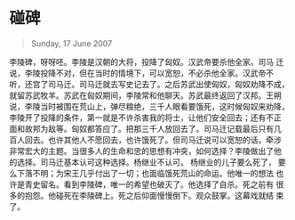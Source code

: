 # 碰碑

> Sunday, 17 June 2007

李陵碑，呀呀呸。李陵是汉朝的大将，投降了匈奴。汉武帝要杀他全家。司马
迁说，李陵投降不对，但在当时的情境下，可以宽恕，不必杀他全家。汉武帝不
听，还宫了司马迁。司马迁就去写史记去了。之后苏武出使匈奴，匈奴劝降不成，
就留苏武牧羊。苏武在匈奴期间，李陵常和他聊天。苏武最终返回了汉邦。王朔
说，李陵当时被围在荒山上，弹尽粮绝，三千人眼看要饿死，这时候匈奴来劝降，
李陵开了投降的条件，第一就是不许杀害我的将士，让他们安全回去；还有不正
面和故邦为敌等。匈奴都答应了。把那三千人放回去了。司马迁记载最后只有几
百人回去。也许其他人不愿回去，也许饿死了。但司马迁说可以宽恕的话，牵涉
非常宏大的主题。当很多人的生命和忠的思想有冲突，如何选择？李陵做出了他
的选择。司马迁基本认可这种选择。杨继业不认可。 杨继业的儿子要么死了，
要么下落不明；为宋王几乎付出了一切；也面临饿死荒山的命运。他唯一的想法
也许是青史留名。看到李陵碑，唯一的希望也破灭了。他选择了自杀。死之前有
很多的抱怨。他碰死在李陵碑上。死之后仰面慢慢倒下。观众鼓掌。这幕戏就结
束了。
